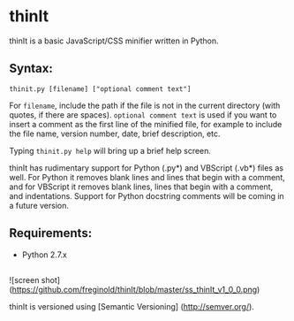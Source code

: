# thinIt
thinIt is a basic JavaScript/CSS minifier written in Python.

## Syntax:

`thinit.py [filename] ["optional comment text"]`

For `filename`, include the path if the file is not in the current directory (with quotes, if there are spaces).  `optional comment text` is used if you want to insert a comment as the first line of the minified file, for example to include the file name, version number, date, brief description, etc.

Typing `thinit.py help` will bring up a brief help screen.

thinIt has rudimentary support for Python (.py\*) and VBScript (.vb\*) files as well.  For Python it removes blank lines and lines that begin with a comment, and for VBScript it removes blank lines, lines that begin with a comment, and indentations.  Support for Python docstring comments will be coming in a future version.

## Requirements:

- Python 2.7.x

##

![screen shot]
(https://github.com/freginold/thinIt/blob/master/ss_thinIt_v1_0_0.png)

thinIt is versioned using [Semantic Versioning] (http://semver.org/).
